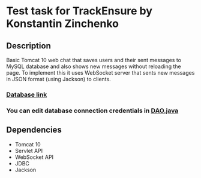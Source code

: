 # Test task for TrackEnsure by Konstantin Zinchenko
## Description
Basic Tomcat 10 web chat that saves users and their sent messages to MySQL database and also shows new messages without reloading the page. To implement this it uses WebSocket server that sents new messages in JSON format (using Jackson) to clients.
### [Database link](webchat.sql)
### You can edit database connection credentials in [DAO.java](src/main/java/com/trackensure/testtask/dao/DAO.java)
## Dependencies
- Tomcat 10
- Servlet API
- WebSocket API
- JDBC
- Jackson

